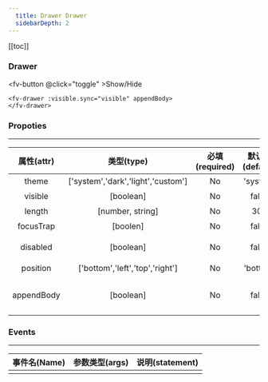 ```yaml
---
  title: Drawer Drawer
  sidebarDepth: 2
---
```

  
[[toc]]

<script>
  export default {
    data(){
      return {
        visible:true,
        theme:0
      }
    },
    methods:{
      toggle(){
        this.visible=!this.visible;
      }
    }, 
    computed:{
      divStyle(){
        if (this.$theme=='light'){
          return {
            backgroundColor:'#fff',
            padding:'20px',
            color:'#000',
          }
        }else{
          return {
            backgroundColor:'#000',
            padding:'20px',
            color:'#fff',
          }
        }
      },
    }
  }
</script>

### Drawer


<fv-button @click="toggle" >Show/Hide</fv-button>

<fv-drawer :visible.sync="visible" position="top" appendBody>
</fv-drawer>

``` vue
<fv-drawer :visible.sync="visible" appendBody>
</fv-drawer>
```

### Propoties
---
| 属性(attr) |             类型(type)             | 必填(required) | 默认值(default) |      说明(statement)      |
| :--------: | :--------------------------------: | :------------: | :-------------: | :-----------------------: |
|   theme    | ['system','dark','light','custom'] |       No       |    'system'     |          主题色           |
|  visible   |             [boolean]              |       No       |      false      |         是否可视          |
|   length   |          [number, string]          |       No       |       300       |         抽屉长度          |
| focusTrap  |              [boolen]              |       No       |      false      |         是否聚焦          |
|  disabled  |             [boolean]              |       No       |      false      |      是否禁用选项框       |
|  position  |  ['bottom','left','top','right']   |       No       |    'bottom'     |           位置            |
| appendBody |             [boolean]              |       No       |      false      | 是否添加到body（IOS兼容） |

### Events
---
| 事件名(Name) | 参数类型(args) | 说明(statement) |
| :----------: | :------------: | :-------------: |
|              |                |                 |
  
